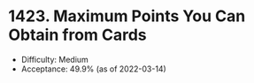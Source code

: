 # 1423. Maximum Points You Can Obtain from Cards
- Difficulty: Medium
- Acceptance: 49.9% (as of 2022-03-14)
